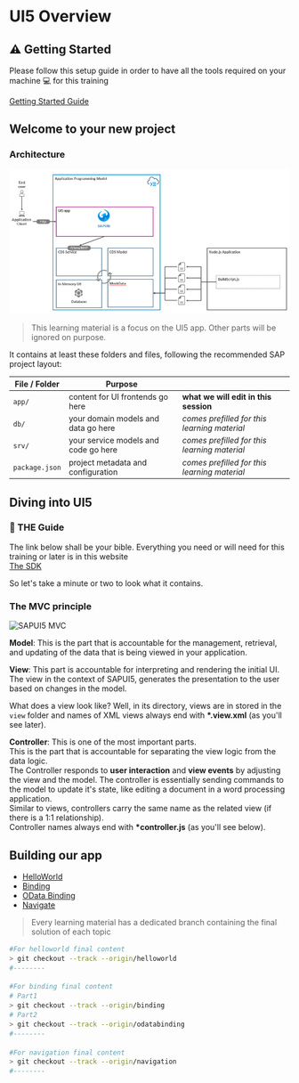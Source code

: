 # UI5 Overview

## :warning: Getting Started

Please follow this setup guide in order to have all the tools required on your machine :computer: for this training

[Getting Started Guide](GettingStarted.md)

## Welcome to your new project

### Architecture

![Architecture](assets/Architecture.PNG)

> This learning material is a focus on the UI5 app. Other parts will be ignored on purpose.

It contains at least these folders and files, following the recommended SAP project layout:

| File / Folder  | Purpose                              |                                              |
| -------------- | ------------------------------------ | -------------------------------------------- |
| `app/`         | content for UI frontends go here     | **what we will edit in this session**        |
| `db/`          | your domain models and data go here  | _comes prefilled for this learning material_ |
| `srv/`         | your service models and code go here | _comes prefilled for this learning material_ |
| `package.json` | project metadata and configuration   | _comes prefilled for this learning material_ |

## Diving into UI5

### :notebook: THE Guide

The link below shall be your bible.
Everything you need or will need for this training or later is in this website  
[The SDK](https://sapui5.hana.ondemand.com/)

So let's take a minute or two to look what it contains.

### The MVC principle

![SAPUI5 MVC](https://sapui5.hana.ondemand.com/docs/topics/loio1eb216151b1b41f1979b7b6c969670df_LowRes.png)

**Model**: This is the part that is accountable for the management, retrieval, and updating of the data that is being viewed in your application.

**View**: This part is accountable for interpreting and rendering the initial UI. The view in the context of SAPUI5, generates the presentation to the user based on changes in the model.

What does a view look like? Well, in its directory, views are in stored in the `view` folder and names of XML views always end with **\*.view.xml** (as you'll see later).

**Controller**: This is one of the most important parts.  
This is the part that is accountable for separating the view logic from the data logic.  
The Controller responds to **user interaction** and **view events** by adjusting the view and the model. The controller is essentially sending commands to the model to update it's state, like editing a document in a word processing application.  
Similar to views, controllers carry the same name as the related view (if there is a 1:1 relationship).  
Controller names always end with **\*controller.js** (as you'll see below).

## Building our app

-   [HelloWorld](Helloworld.md)
-   [Binding](Binding.md)
-   [OData Binding](ODataBinding.md)
-   [Navigate](Navigate.md)

> Every learning material has a dedicated branch containing the final solution of each topic

```sh
#For helloworld final content
> git checkout --track --origin/helloworld
#--------

#For binding final content
# Part1
> git checkout --track --origin/binding
# Part2
> git checkout --track --origin/odatabinding
#--------

#For navigation final content
> git checkout --track --origin/navigation
#--------
```
